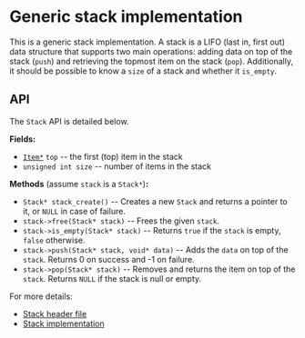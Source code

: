 # Generic stack implementation

This is a generic stack implementation. A stack is a LIFO (last in, first out) data structure that supports two main operations: adding data on top of the stack (`push`) and retrieving the topmost item on the stack (`pop`). Additionally, it should be possible to know a `size` of a stack and whether it `is_empty`. 

## API

The `Stack` API is detailed below.

**Fields:**
  * [`Item*`](https://github.com/alexandra-zaharia/libgcds/blob/master/include/node.h) `top` -- the first (top) item in the stack
  * `unsigned int size` -- number of items in the stack
  
**Methods** (assume `stack` is a `Stack*`)**:**
  * `Stack* stack_create()` -- Creates a new `Stack` and returns a pointer to it, or `NULL` in case of failure.
  * `stack->free(Stack* stack)` -- Frees the given `stack`.
  * `stack->is_empty(Stack* stack)` -- Returns `true` if the `stack` is empty, `false` otherwise.
  * `stack->push(Stack* stack, void* data)` -- Adds the `data` on top of the `stack`. Returns 0 on success and -1 on failure.
  * `stack->pop(Stack* stack)` -- Removes and returns the item on top of the `stack`. Returns `NULL` if the stack is null or empty.

For more details:
  * [Stack header file](https://github.com/alexandra-zaharia/libgcds/blob/master/include/Stack/stack.h)
  * [Stack implementation](https://github.com/alexandra-zaharia/libgcds/blob/master/src/Stack/stack.c)